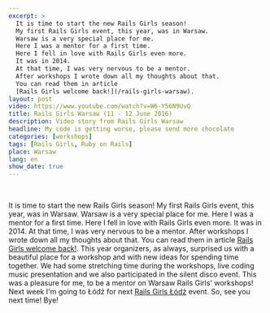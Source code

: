 ```yaml
---
excerpt: >
  It is time to start the new Rails Girls season!
  My first Rails Girls event, this year, was in Warsaw.
  Warsaw is a very special place for me.
  Here I was a mentor for a first time.
  Here I fell in love with Rails Girls even more.
  It was in 2014.
  At that time, I was very nervous to be a mentor.
  After workshops I wrote down all my thoughts about that.
  You can read them in article
  [Rails Girls welcome back!](/rails-girls-warsaw).
layout: post
video: https://www.youtube.com/watch?v=W6-Y56N9UvQ
title: Rails Girls Warsaw (11 - 12 June 2016)
description: Video story from Rails Girls Warsaw
headline: My code is getting worse, please send more chocolate
categories: [workshops]
tags: [Rails Girls, Ruby on Rails]
place: Warsaw
lang: en
show_date: true
---
```


<br>

It is time to start the new Rails Girls season! My first Rails Girls event, this year, was in Warsaw. Warsaw is a very special place for me. Here I was a mentor for a first time. Here I fell in love with Rails Girls even more. It was in 2014. At that time, I was very nervous to be a mentor. After workshops I wrote down all my thoughts about that. You can read them in article <a href="{{ site.baseurl }}/rails-girls-warsaw" title="Rails Girls Warsaw - first time as a mentor">Rails Girls welcome back!</a>. This year organizers, as always, surprised us with a beautiful place for a workshop and with new ideas for spending time together. We had some stretching time during the workshops, live coding music presentation and we also participated in the silent disco event. This was a pleasure for me, to be a mentor on Warsaw Rails Girls' workshops! Next week I'm going to Łódź for next <a href="{{ site.baseurl }}/rails-girls-lodz" title="Rails Girls Łódź - video story">Rails Girls Łódź</a> event. So, see you next time! Bye!
